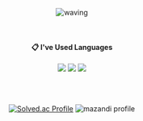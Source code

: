 



<div align="center">
  
  ![waving](https://capsule-render.vercel.app/api?type=waving&height=100&text=hongs0312&fontAlignY=35&color=gradient&customColorList=2)
 
 <br/> 

  ####  :clipboard: I've Used Languages
  
![](https://img.shields.io/badge/Python-3776AB?style=for-the-badge&logo=python&logoColor=white)
![](https://img.shields.io/badge/C-00599C?style=for-the-badge&logo=c&logoColor=white)
![](https://img.shields.io/badge/C%2B%2B-00599C?style=for-the-badge&logo=c%2B%2B&logoColor=white)
 
 <br/> 
   
 <br/> 
 
[![Solved.ac Profile](http://mazassumnida.wtf/api/v2/generate_badge?boj=hongs0312)](https://solved.ac/hogns0312) 
![mazandi profile](http://mazandi.herokuapp.com/api?handle=hongs0312&theme=warm)
<!--
 [![hongs0312's github stats](https://github-readme-stats.vercel.app/api?username=hongs0312&show_icons=true&theme=dracula)](https://github.com/hongs0312)
-->

</div>

